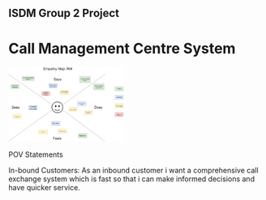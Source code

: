 ## ISDM Group 2 Project
# Call Management Centre System

<img src="Empathy Map_RM.png" width="45%">

POV Statements 

In-bound Customers: As an inbound customer i want a comprehensive call exchange system which is fast so that i can make informed decisions and have quicker service. 
